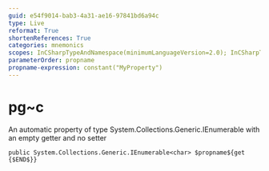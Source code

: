 ```yaml
---
guid: e54f9014-bab3-4a31-ae16-97841bd6a94c
type: Live
reformat: True
shortenReferences: True
categories: mnemonics
scopes: InCSharpTypeAndNamespace(minimumLanguageVersion=2.0); InCSharpTypeMember(minimumLanguageVersion=2.0)
parameterOrder: propname
propname-expression: constant("MyProperty")
---
```


# pg~c

An automatic property of type System.Collections.Generic.IEnumerable<char> with an empty getter and no setter

```
public System.Collections.Generic.IEnumerable<char> $propname${get {$END$}}
```
